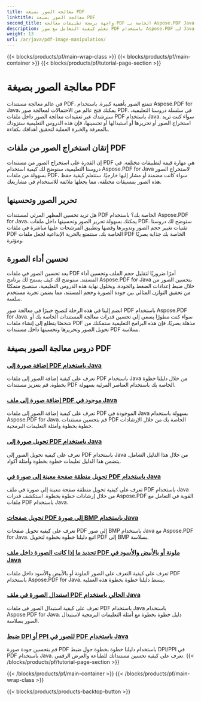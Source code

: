 ```yaml
---
title: معالجة الصور بصيغة PDF
linktitle: معالجة الصور بصيغة PDF
second_title: واجهة برمجة تطبيقات معالجة PDF الخاصة بـ Aspose.PDF Java
description: تعلم كيفية التعامل مع صور PDF باستخدام Aspose.PDF لـ Java. قم بتحويل الصور وتحريرها وتحسينها في مستندات PDF الخاصة بك دون عناء.
weight: 13
url: /ar/java/pdf-image-manipulation/
---
```


{{< blocks/products/pf/main-wrap-class >}}
{{< blocks/products/pf/main-container >}}
{{< blocks/products/pf/tutorial-page-section >}}

# معالجة الصور بصيغة PDF


في عالم معالجة مستندات PDF، تتمتع الصور بأهمية كبيرة. باستخدام Aspose.PDF for Java، يمكنك فتح عالم من الاحتمالات لمعالجة صور PDF. في سلسلة دروسنا التعليمية، سنرشدك عبر تعقيدات معالجة الصور داخل ملفات PDF باستخدام Java. سواء كنت تريد استخراج الصور أو تحريرها أو استبدالها أو تحسينها، فإن هذه الدروس التعليمية ستزودك بالمعرفة والخبرة العملية لتحقيق أهدافك بكفاءة.

## إتقان استخراج الصور من ملفات PDF

إن القدرة على استخراج الصور من مستندات PDF هي مهارة قيمة لتطبيقات مختلفة. في دروسنا التعليمية، سنوضح لك كيفية استخدام Aspose.PDF for Java لاستخراج الصور بسهولة من ملفات PDF، سواء كانت مضمنة أو مشار إليها خارجيًا. ستتعلم كيفية حفظ هذه الصور بتنسيقات مختلفة، مما يجعلها ملائمة للاستخدام في مشاريعك.

## تحرير الصور وتحسينها

هل تريد تحسين المظهر المرئي لمستندات PDF الخاصة بك؟ باستخدام Aspose.PDF for Java، يمكنك بسهولة تحرير الصور وتحسينها داخل ملفات PDF. ستوضح لك دروسنا تقنيات تغيير حجم الصور وتدويرها وقصها وتطبيق المرشحات عليها مباشرة في ملفات PDF الخاصة بك. ستتمتع بالحرية الإبداعية لجعل ملفات PDF الخاصة بك جذابة بصريًا ومؤثرة.

## تحسين أداء الصورة

يعد تحسين الصور في ملفات PDF أمرًا ضروريًا لتقليل حجم الملف وتحسين أداء المستند. سنوضح لك كيف يسمح لك برنامج Aspose.PDF for Java بتحسين الصور من خلال ضبط إعدادات الضغط والجودة. وبحلول نهاية هذه الدروس التعليمية، ستصبح متمكنًا من تحقيق التوازن المثالي بين جودة الصورة وحجم المستند، مما يضمن تجربة مستخدم سلسة.

انضم إلينا في هذه الرحلة لتصبح خبيرًا في معالجة صور PDF باستخدام Aspose.PDF for Java. سواء كنت مطورًا يسعى إلى تحسين قدرات معالجة المستندات الخاصة بك أو شخصًا يتطلع إلى إنشاء ملفات PDF مذهلة بصريًا، فإن هذه البرامج التعليمية ستمكنك من تحويل الصور وتحريرها وتحسينها داخل مستندات PDF بسلاسة.

## دروس معالجة الصور بصيغة PDF
### [إضافة صورة إلى PDF باستخدام Java](./add-image-to-pdf-using-java/)
تعرف على كيفية إضافة الصور إلى ملفات PDF باستخدام Java من خلال دليلنا خطوة بخطوة. قم بتعزيز مستندات PDF الخاصة بك باستخدام العناصر المرئية بسهولة.
### [إضافة صورة إلى ملف PDF موجود في Java](./add-image-to-an-existing-pdf-file-in-java/)
تعرف على كيفية إضافة الصور إلى ملفات PDF الموجودة في Java بسهولة باستخدام Aspose.PDF for Java. قم بتحسين مستندات PDF الخاصة بك من خلال الإرشادات خطوة بخطوة وأمثلة التعليمات البرمجية.
### [تحويل صورة إلى PDF باستخدام Java](./convert-an-image-to-pdf-using-java/)
تعرف على كيفية تحويل الصور إلى PDF باستخدام Java من خلال هذا الدليل الشامل. يتضمن هذا الدليل تعليمات خطوة بخطوة وأمثلة أكواد.
### [تحويل منطقة صفحة معينة إلى صورة في PDF باستخدام Java](./convert-particular-page-region-to-image-in-pdf-using-java/)
تعرف على كيفية تحويل منطقة صفحة معينة إلى صورة في ملف PDF باستخدام Java من خلال إرشادات خطوة بخطوة. استكشف قدرات Aspose.PDF القوية في التعامل مع ملفات PDF باستخدام Java.
### [تحويل صفحات PDF إلى صورة BMP باستخدام Java](./convert-pdf-pages-to-bmp-image-using-java/)
تعرف على كيفية تحويل صفحات PDF إلى صور BMP باستخدام Java مع Aspose.PDF for Java. اتبع دليلنا خطوة بخطوة لتحويل PDF إلى BMP بسلاسة.
### [تحديد ما إذا كانت الصورة داخل ملف PDF ملونة أو بالأبيض والأسود في Java](./identify-if-image-inside-pdf-is-colored-or-black-and-white-in-java/)
تعرف على كيفية التعرف على الصور الملونة أو بالأبيض والأسود داخل ملفات PDF باستخدام Aspose.PDF for Java. يبسط دليلنا خطوة بخطوة هذه العملية.
### [استبدال الصورة في ملف PDF الحالي باستخدام Java](./replace-image-in-existing-pdf-file-using-java/)
تعرف على كيفية استبدال الصور في ملفات PDF باستخدام Java باستخدام Aspose.PDF for Java. دليل خطوة بخطوة مع أمثلة التعليمات البرمجية لاستبدال الصور بسلاسة.
### [ضبط DPI أو PPI للصور في PDF باستخدام Java](./setting-dpi-or-ppi-of-images-in-pdf-using-java/)
قم بتحسين جودة صورة PDF باستخدام دليلنا خطوة بخطوة حول ضبط DPI/PPI في PDF باستخدام Java. تعرف على كيفية تحسين مستنداتك للطباعة والعرض الرقمي.
{{< /blocks/products/pf/tutorial-page-section >}}

{{< /blocks/products/pf/main-container >}}
{{< /blocks/products/pf/main-wrap-class >}}

{{< blocks/products/products-backtop-button >}}
